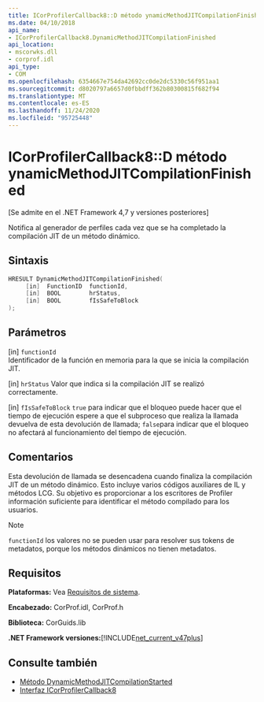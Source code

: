 ```yaml
---
title: ICorProfilerCallback8::D método ynamicMethodJITCompilationFinished
ms.date: 04/10/2018
api_name:
- ICorProfilerCallback8.DynamicMethodJITCompilationFinished
api_location:
- mscorwks.dll
- corprof.idl
api_type:
- COM
ms.openlocfilehash: 6354667e754da42692cc0de2dc5330c56f951aa1
ms.sourcegitcommit: d8020797a6657d0fbbdff362b80300815f682f94
ms.translationtype: MT
ms.contentlocale: es-ES
ms.lasthandoff: 11/24/2020
ms.locfileid: "95725448"
---
```

# <a name="icorprofilercallback8dynamicmethodjitcompilationfinished-method"></a>ICorProfilerCallback8::D método ynamicMethodJITCompilationFinished

[Se admite en el .NET Framework 4,7 y versiones posteriores]  
  
Notifica al generador de perfiles cada vez que se ha completado la compilación JIT de un método dinámico.  
  
## <a name="syntax"></a>Sintaxis  
  
```cpp  
HRESULT DynamicMethodJITCompilationFinished(  
     [in]  FunctionID  functionId,
     [in]  BOOL        hrStatus,
     [in]  BOOL        fIsSafeToBlock
);  
```  
  
## <a name="parameters"></a>Parámetros  

[in] `functionId`  
Identificador de la función en memoria para la que se inicia la compilación JIT.

[in] `hrStatus` Valor que indica si la compilación JIT se realizó correctamente.

[in] `fIsSafeToBlock` 
 `true` para indicar que el bloqueo puede hacer que el tiempo de ejecución espere a que el subproceso que realiza la llamada devuelva de esta devolución de llamada; `false`para indicar que el bloqueo no afectará al funcionamiento del tiempo de ejecución.  

## <a name="remarks"></a>Comentarios  

Esta devolución de llamada se desencadena cuando finaliza la compilación JIT de un método dinámico. Esto incluye varios códigos auxiliares de IL y métodos LCG. Su objetivo es proporcionar a los escritores de Profiler información suficiente para identificar el método compilado para los usuarios.

> [!NOTE]
> `functionId` los valores no se pueden usar para resolver sus tokens de metadatos, porque los métodos dinámicos no tienen metadatos.

## <a name="requirements"></a>Requisitos  

 **Plataformas:** Vea [Requisitos de sistema](../../get-started/system-requirements.md).  
  
 **Encabezado:** CorProf.idl, CorProf.h  
  
 **Biblioteca:** CorGuids.lib  
  
 **.NET Framework versiones:**[!INCLUDE[net_current_v47plus](../../../../includes/net-current-v47plus.md)]  
  
## <a name="see-also"></a>Consulte también

- [Método DynamicMethodJITCompilationStarted](icorprofilercallback8-dynamicmethodjitcompilationstarted-method.md)
- [Interfaz ICorProfilerCallback8](icorprofilercallback8-interface.md)
